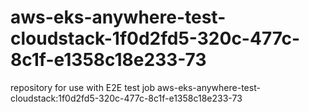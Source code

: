 # aws-eks-anywhere-test-cloudstack-1f0d2fd5-320c-477c-8c1f-e1358c18e233-73
repository for use with E2E test job aws-eks-anywhere-test-cloudstack:1f0d2fd5-320c-477c-8c1f-e1358c18e233-73
